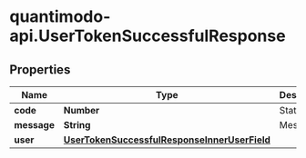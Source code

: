 # quantimodo-api.UserTokenSuccessfulResponse

## Properties
Name | Type | Description | Notes
------------ | ------------- | ------------- | -------------
**code** | **Number** | Status code | 
**message** | **String** | Message | 
**user** | [**UserTokenSuccessfulResponseInnerUserField**](UserTokenSuccessfulResponseInnerUserField.md) |  | 


